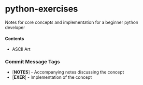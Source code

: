 # python-exercises
Notes for core concepts and implementation for a beginner python developer

#### Contents
* ASCII Art

### Commit Message Tags

* [**NOTES**] - Accompanying notes discussing the concept
* [**EXER**] - Implementation of the concept
